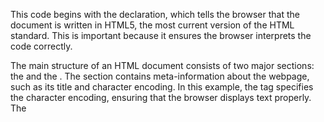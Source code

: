 This code begins with the <!DOCTYPE html> declaration, which tells the browser that the document is written in HTML5, the most current version of the HTML standard. This is important because it ensures the browser interprets the code correctly.

The main structure of an HTML document consists of two major sections: the <head> and the <body>. The <head> section contains meta-information about the webpage, such as its title and character encoding. In this example, the <meta charset="UTF-8"> tag specifies the character encoding, ensuring that the browser displays text properly. The <title> tag sets the name of the webpage that appears in the browser tab—here, it's called "Simple HTML Page".

The <body> section contains all the visible content of the webpage. Inside the body, the code uses an <h1> tag to create a main heading that says "Hello, world". Headings in HTML range from <h1> (the most important) to <h6> (the least important), and they are used to define the structure and hierarchy of content on the page.

Next, a <p> tag is used to define a paragraph of text: "This is a simple HTML page." Paragraph tags are essential for organizing content into readable blocks.

Finally, the code includes a <button> element with an onclick attribute. This attribute adds interactivity to the page by running JavaScript code when the button is clicked. In this case, clicking the button triggers an alert box that says, "You clicked the button!" This is a simple example of using JavaScript within HTML to make a webpage interactive.

In summary, this HTML page is a basic example that demonstrates key web development concepts: document structure, text formatting, and simple user interaction. It's a great starting point for learning how websites are built and how HTML and JavaScript work together to create both static and interactive content.

